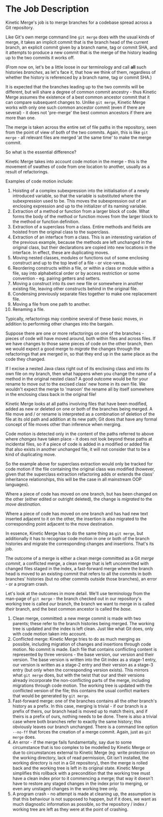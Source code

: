 # The Job Description #

Kinetic Merge's job is to merge branches for a codebase spread across a Git repository.

Like Git's own merge command line `git merge` does with the usual kinds of merge, it takes an implicit commit that is
the branch head of the current branch, an explicit commit given by a branch name, tag or commit SHA, and it attempts to
produce a new commit that is the merge of the history leading up to the two commits it works off.

(From now on, let's be a little loose in our terminology and call **all** such histories *branches*, as let's face it,
that how we think of them, regardless of whether the history is referenced by a branch name, tag or commit SHA.)

It is expected that the branches leading up to the two commits will be different, but will share a degree of common
commit ancestry - thus Kinetic Merge assumes the existence of a best common ancestor commit that it can compare
subsequent changes to. Unlike `git merge`, Kinetic Merge works with only one such common ancestor commit (even if there
are several) - it does not 'pre-merge' the best common ancestors if there are more than one.

The merge is taken across the entire set of file paths in the repository, seen from the point of view of both of the two
commits. Again, this is like `git merge` - all relevant files are merged 'at the same time' to make the merge commit.

So what is the essential difference?

Kinetic Merge takes into account code motion in the merge - this is the movement of swathes of code from one location to
another, usually as a result of refactorings.

Examples of code motion include:

1. Hoisting of a complex subexpression into the initialisation of a newly introduced variable, so that the variable is
   substituted where the subexpression used to be. This moves the subexpression out of an enclosing expression and up to
   the initializer of its naming variable.
2. Extraction of a method or function from a larger block of code. What forms the body of the method or function moves
   from the larger block to the method or function definition.
3. Extraction of a superclass from a class. Entire methods and fields are hoisted from the original class to the
   superclass.
4. Extraction of an interface from a class. This is an interesting variation of the previous example, because the
   methods are left unchanged in the original class, but their declarations are copied into new locations in the
   interface. In effect, these are duplicating moves.
5. Moving nested classes, modules or functions out of some enclosing construct and up to the top level of a file - or
   vice-versa.
6. Reordering constructs within a file, or within a class or module within a file, say into alphabetical order or by
   access restriction or some convention - eg. pairing getters and setters.
7. Moving a construct into its own new file or somewhere in another existing file, leaving other constructs behind in
   the original file.
8. Condensing previously separate files together to make one replacement file.
9. Moving a file from one path to another.
10. Renaming a file.

Typically, refactorings may combine several of these basic moves, in addition to performing other changes into the
bargain.

Suppose there are one or more refactorings on one of the branches - pieces of code will have moved around, both within
files and across files. If we have changes to those same pieces of code on the other branch, then we would expect a good
merge to *migrate* the changes through the refactorings that are merged in, so that they end up in the same place as the
code they changed.

If I excise a nested Java class right out of its enclosing class and into its own file on my branch, then what happens
when you change the name of a method in the original nested class? A good outcome would be for your rename to move out
to the excised class' new home in its own file. We wouldn't expect the merge to 'maroon' the rename all by itself
somewhere in the enclosing class back in the original file!

Kinetic Merge looks at all paths involving files that have been modified, added as new or deleted on one or both of the
branches being merged. A file move and / or rename is interpreted as a combination of deletion of the file at its old
path and addition at its new path; Git does that have any formal concept of file moves other than inference when
merging.

Code motion is detected only in the content of the paths referred to above where *changes* have taken place - it does
not look beyond these paths at incidental files, so if a piece of code is added in a modified or added file that also
exists in another unchanged file, it will not consider that to be a kind of duplicating move.

So the example above for superclass extraction would only be tracked for code motion if the file containing the original
class was modified (however, given that the superclass extraction refactoring adds or extends the class' inheritance
relationships, this will be the case in all mainstream OOP languages).

Where a piece of code has moved on one branch, but has been changed on the other (either edited or outright deleted),
the change is *migrated* to the *move destination*.

Where a piece of code has moved on one branch and has had new text inserted adjacent to it on the other, the insertion
is also migrated to the corresponding point adjacent to the move destination.

In essence, Kinetic Merge has to do the same thing as `git merge`, but additionally it has to recognise code
motion in one or both of the branch histories and migrate the corresponding changes and insertions. That's its job.

The outcome of a merge is either a clean merge committed as a Git *merge commit*, a conflicted merge, a clean
merge that is left uncommitted with changed files staged in the index, a fast-forward merge where the branch head is
moved to an existing commit that refers to all the commits in both branches' histories (but no other commits outside
those branches), an error - or a program crash.

Let's look at the outcomes in more detail. We'll use terminology from the man-page of `git merge` - the branch checked
out in our repository's working tree is called *our* branch, the branch we want to merge in is called *their* branch,
and the best common ancestor is called the *base*.

1. Clean merge, committed: a new merge commit is made with two parents; these refer to the branch histories being
   merged. The working tree is updated and the index is left clean. Just like what Git does, only with code motion taken
   into account.
2. Conflicted merge: Kinetic Merge tries to do as much merging as possible, including migration of changes and
   insertions through code motion. No commit is made. Each file that contains conflicting content is represented by
   three
   versions - the base version, our version and their version. The base version is written into the Git index as a
   stage-1 entry, our version is written as a stage-2 entry and their version as a stage-3 entry (but only when the
   corresponding version exists). This mirrors what `git merge` does, but with the twist that our and their versions
   already incorporate the non-conflicting parts of the merge, including migrations through code motion. The working
   tree is updated with the conflicted version of the file; this contains the usual conflict markers that would be
   generated by `git merge`.
3. Fast-forward merge: one of the branches contains all the other branch's history as a prefix. In this case, merging is
   trivial - if our branch is a prefix of theirs, our branch head is moved up to match theirs, and if theirs is a prefix
   of ours, nothing needs to be done. There is also a trivial case where both branches refer to exactly the same
   history; this obviously leaves our branch unchanged. There is a command line option `--no-ff` that forces the
   creation of a merge commit. Again, just as `git merge` does.
4. An error - if the merge fails fundamentally, say due to some circumstance that is too complex to be modelled by
   Kinetic Merge or due to circumstances external to Kinetic Merge (eg: write protection on the working directory, lack
   of read permission, Git isn't installed, the working directory is not in a Git repository), then the merge is rolled
   back and the working tree is left in its original state. Kinetic Merge simplifies this rollback with a precondition
   that the working tree must have a clean index prior to it commencing a merge; that way it doesn't have to restore any
   staged changes in the index prior to merging, or even any unstaged changes in the working tree only.
5. A program crash - no attempt is made at cleaning up, the assumption is that this behaviour is not supposed to happen,
   but if it does, we want as much diagnostic information as possible, so the repository / index / working tree are left
   as they were at the point of crashing.